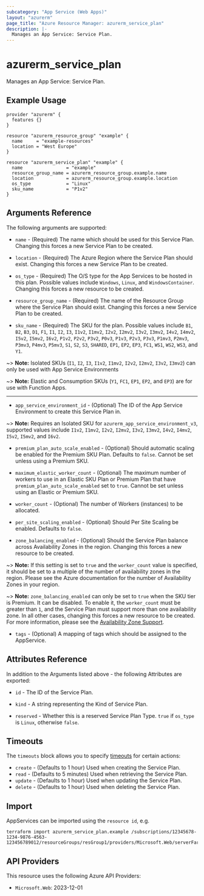 ```yaml
---
subcategory: "App Service (Web Apps)"
layout: "azurerm"
page_title: "Azure Resource Manager: azurerm_service_plan"
description: |-
  Manages an App Service: Service Plan.
---
```


# azurerm_service_plan

Manages an App Service: Service Plan.

## Example Usage

```hcl
provider "azurerm" {
  features {}
}

resource "azurerm_resource_group" "example" {
  name     = "example-resources"
  location = "West Europe"
}

resource "azurerm_service_plan" "example" {
  name                = "example"
  resource_group_name = azurerm_resource_group.example.name
  location            = azurerm_resource_group.example.location
  os_type             = "Linux"
  sku_name            = "P1v2"
}
```

## Arguments Reference

The following arguments are supported:

* `name` - (Required) The name which should be used for this Service Plan. Changing this forces a new Service Plan to be created.

* `location` - (Required) The Azure Region where the Service Plan should exist. Changing this forces a new Service Plan to be created.

* `os_type` - (Required) The O/S type for the App Services to be hosted in this plan. Possible values include `Windows`, `Linux`, and `WindowsContainer`. Changing this forces a new resource to be created.

* `resource_group_name` - (Required) The name of the Resource Group where the Service Plan should exist. Changing this forces a new Service Plan to be created.

* `sku_name` - (Required) The SKU for the plan. Possible values include `B1`, `B2`, `B3`, `D1`, `F1`, `I1`, `I2`, `I3`, `I1v2`, `I1mv2`, `I2v2`, `I2mv2`, `I3v2`, `I3mv2`, `I4v2`, `I4mv2`, `I5v2`, `I5mv2`, `I6v2`, `P1v2`, `P2v2`, `P3v2`, `P0v3`, `P1v3`, `P2v3`, `P3v3`, `P1mv3`, `P2mv3`, `P3mv3`, `P4mv3`, `P5mv3`, `S1`, `S2`, `S3`, `SHARED`, `EP1`, `EP2`, `EP3`, `FC1`, `WS1`, `WS2`, `WS3`, and `Y1`.

~> **Note:** Isolated SKUs (`I1`, `I2`, `I3`, `I1v2`, `I1mv2`, `I2v2`, `I2mv2`, `I3v2`, `I3mv2`) can only be used with App Service Environments

~> **Note:** Elastic and Consumption SKUs (`Y1`, `FC1`, `EP1`, `EP2`, and `EP3`) are for use with Function Apps.

---

* `app_service_environment_id` - (Optional) The ID of the App Service Environment to create this Service Plan in.

~> **Note:** Requires an Isolated SKU for `azurerm_app_service_environment_v3`, supported values include `I1v2`, `I1mv2`, `I2v2`, `I2mv2`, `I3v2`, `I3mv2`, `I4v2`, `I4mv2`, `I5v2`, `I5mv2`, and `I6v2`.

* `premium_plan_auto_scale_enabled` - (Optional) Should automatic scaling be enabled for the Premium SKU Plan. Defaults to `false`. Cannot be set unless using a Premium SKU.

* `maximum_elastic_worker_count` - (Optional) The maximum number of workers to use in an Elastic SKU Plan or Premium Plan that have `premium_plan_auto_scale_enabled` set to `true`. Cannot be set unless using an Elastic or Premium SKU.

* `worker_count` - (Optional) The number of Workers (instances) to be allocated.

* `per_site_scaling_enabled` - (Optional) Should Per Site Scaling be enabled. Defaults to `false`.

* `zone_balancing_enabled` - (Optional) Should the Service Plan balance across Availability Zones in the region. Changing this forces a new resource to be created.

~> **Note:** If this setting is set to `true` and the `worker_count` value is specified, it should be set to a multiple of the number of availability zones in the region. Please see the Azure documentation for the number of Availability Zones in your region.

~> **Note:** `zone_balancing_enabled` can only be set to `true` when the SKU tier is Premium. It can be disabled. To enable it, the `worker_count` must be greater than `1`, and the Service Plan must support more than one availability zone. In all other cases, changing this forces a new resource to be created. For more information, please see the [Availability Zone Support](https://learn.microsoft.com/en-us/azure/reliability/reliability-app-service?tabs=azurecli&pivots=free-shared-basic#availability-zone-support).

* `tags` - (Optional) A mapping of tags which should be assigned to the AppService.

## Attributes Reference

In addition to the Arguments listed above - the following Attributes are exported:

* `id` - The ID of the Service Plan.

* `kind` - A string representing the Kind of Service Plan.

* `reserved` - Whether this is a reserved Service Plan Type. `true` if `os_type` is `Linux`, otherwise `false`.

## Timeouts

The `timeouts` block allows you to specify [timeouts](https://www.terraform.io/language/resources/syntax#operation-timeouts) for certain actions:

* `create` - (Defaults to 1 hour) Used when creating the Service Plan.
* `read` - (Defaults to 5 minutes) Used when retrieving the Service Plan.
* `update` - (Defaults to 1 hour) Used when updating the Service Plan.
* `delete` - (Defaults to 1 hour) Used when deleting the Service Plan.

## Import

AppServices can be imported using the `resource id`, e.g.

```shell
terraform import azurerm_service_plan.example /subscriptions/12345678-1234-9876-4563-123456789012/resourceGroups/resGroup1/providers/Microsoft.Web/serverFarms/farm1
```

## API Providers
<!-- This section is generated, changes will be overwritten -->
This resource uses the following Azure API Providers:

* `Microsoft.Web`: 2023-12-01
